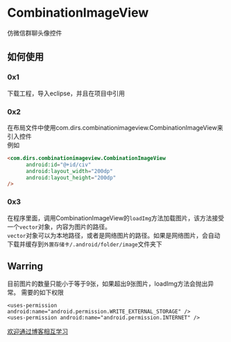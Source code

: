 # CombinationImageView
仿微信群聊头像控件


如何使用
------
### 0x1 <br >
下载工程，导入eclipse，并且在项目中引用
### 0x2 <br > 
在布局文件中使用com.dirs.combinationimageview.CombinationImageView来引入控件<br>
例如
``` html
<com.dirs.combinationimageview.CombinationImageView
      android:id="@+id/civ"
      android:layout_width="200dp"
      android:layout_height="200dp" 
/>
```
### 0x3 <br>
在程序里面，调用CombinationImageView的`loadImg`方法加载图片，该方法接受一个`vector`对象，内容为图片的路径。<br>
`vector`对象可以为本地路径，或者是网络图片的路径。如果是网络图片，会自动下载并缓存到`外置存储卡/.android/folder/image`文件夹下

Warring
------
目前图片的数量只能小于等于9张，如果超出9张图片，loadImg方法会抛出异常。
需要的如下权限<br>
```
<uses-permission android:name="android.permission.WRITE_EXTERNAL_STORAGE" />
<uses-permission android:name="android.permission.INTERNET" />
```


[欢迎通过博客相互学习](http://dirs0xcode.blogspot.com/)

